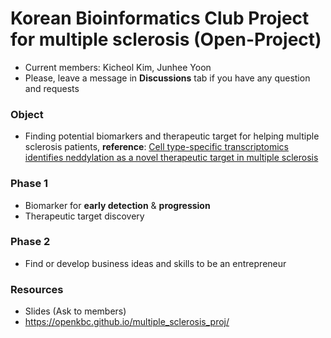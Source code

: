 # Korean Bioinformatics Club Project for multiple sclerosis (Open-Project)

* Current members: Kicheol Kim, Junhee Yoon
* Please, leave a message in **Discussions** tab if you have any question and requests

### Object
* Finding potential biomarkers and therapeutic target for helping multiple sclerosis patients, **reference**: [Cell type-specific transcriptomics identifies neddylation as a novel therapeutic target in multiple sclerosis](https://pubmed.ncbi.nlm.nih.gov/33374005/)

### Phase 1
* Biomarker for **early detection** & **progression**
* Therapeutic target discovery

### Phase 2
* Find or develop business ideas and skills to be an entrepreneur

### Resources
* Slides (Ask to members)
* https://openkbc.github.io/multiple_sclerosis_proj/
